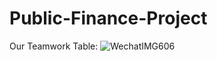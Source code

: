 # Public-Finance-Project
Our Teamwork Table: 
![WechatIMG606](https://user-images.githubusercontent.com/64513186/147414065-7f2d82dc-a1b5-45fb-8cc4-ba9a743f1a5c.png)
